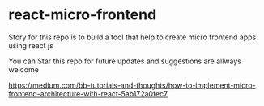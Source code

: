 # react-micro-frontend
Story for this repo is to build a tool that help to create micro frontend apps using react js

You can Star this repo for future updates and suggestions are allways welcome 

https://medium.com/bb-tutorials-and-thoughts/how-to-implement-micro-frontend-architecture-with-react-5ab172a0fec7
